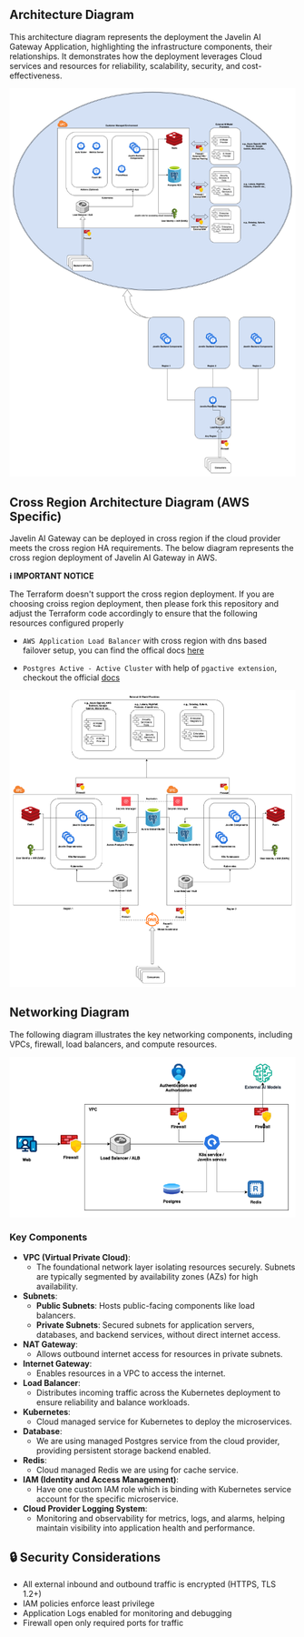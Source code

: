 ## Architecture Diagram

This architecture diagram represents the deployment the Javelin AI Gateway Application, highlighting the infrastructure components, their relationships. It demonstrates how the deployment leverages Cloud services and resources for reliability, scalability, security, and cost-effectiveness.

![Javelin Infra](./img/architecture.png)

## Cross Region Architecture Diagram (AWS Specific)

Javelin AI Gateway can be deployed in cross region if the cloud provider meets the cross region HA requirements. The below diagram represents the cross region deployment of Javelin AI Gateway in AWS.

**ℹ️ IMPORTANT NOTICE**

The Terraform doesn't support the cross region deployment. If you are choosing croiss region deployment, then please fork this repository and adjust the Terraform code accordingly to ensure that the following resources configured properly

* `AWS Application Load Balancer` with cross region with dns based failover setup, you can find the offical docs [here](https://docs.aws.amazon.com/whitepapers/latest/real-time-communication-on-aws/cross-region-dns-based-load-balancing-and-failover.html)

* `Postgres Active - Active Cluster` with help of `pgactive extension`, checkout the official [docs](https://aws.amazon.com/blogs/database/using-pgactive-active-active-replication-extension-for-postgresql-on-amazon-rds-for-postgresql/)

![Javelin AWS HA Infra](./img/aws-ha-architecture.png)

## Networking Diagram

The following diagram illustrates the key networking components, including VPCs, firewall, load balancers, and compute resources.

![Javelin Network](./img/networking.png)

### Key Components

* **VPC (Virtual Private Cloud)**:
    - The foundational network layer isolating resources securely. Subnets are typically segmented by availability zones (AZs) for high availability.
* **Subnets**:
    - **Public Subnets**: Hosts public-facing components like load balancers.
    - **Private Subnets**: Secured subnets for application servers, databases, and backend services, without direct internet access.
* **NAT Gateway**:
    - Allows outbound internet access for resources in private subnets.
* **Internet Gateway**:
    - Enables resources in a VPC to access the internet.
* **Load Balancer**:
    - Distributes incoming traffic across the Kubernetes deployment to ensure reliability and balance workloads.
* **Kubernetes**:
    - Cloud managed service for Kubernetes to deploy the microservices.
* **Database**:
    - We are using managed Postgres service from the cloud provider, providing persistent storage backend enabled.
* **Redis**:
    - Cloud managed Redis we are using for cache service.
* **IAM (Identity and Access Management)**:
    - Have one custom IAM role which is binding with Kubernetes service account for the specific microservice.
* **Cloud Provider Logging System**:
    - Monitoring and observability for metrics, logs, and alarms, helping maintain visibility into application health and performance.

## 🔒 Security Considerations

- All external inbound and outbound traffic is encrypted (HTTPS, TLS 1.2+)
- IAM policies enforce least privilege
- Application Logs enabled for monitoring and debugging
- Firewall open only required ports for traffic